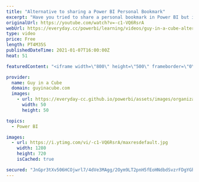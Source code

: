 ```yaml
---
title: "Alternative to sharing a Power BI Personal Bookmark"
excerpt: "Have you tried to share a personal bookmark in Power BI but it won't work? Adam shows you a simple trick to share report context with others in your organization.   📢 Become a member: https://guyinacu.be/membership \r \r *******************\r \r Want to take your Power BI skills to the next level? We have"
originalUrl: https://youtube.com/watch?v=-c1-VQ6RsrA
webUrl: https://everyday.cc/powerbi/learning/videos/guy-in-a-cube-alternative-to-sharing-a-power-bi-personal-bookmark/
type: video
price: Free
length: PT4M35S
publishedDateTime: 2021-01-07T16:00:00Z
heat: 51

featuredContent: "<iframe width=\"800\" height=\"500\" frameborder=\"0\" src=\"https://www.youtube.com/embed/-c1-VQ6RsrA\" allow=\"accelerometer; autoplay; encrypted-media; gyroscope; picture-in-picture\" allowfullscreen></iframe>"

provider:
  name: Guy in a Cube
  domain: guyinacube.com
  images:
    - url: https://everyday-cc.github.io/powerbi/assets/images/organizations/guyinacube.com-50x50.jpg
      width: 50
      height: 50

topics:
  - Power BI

images:
  - url: https://i.ytimg.com/vi/-c1-VQ6RsrA/maxresdefault.jpg
    width: 1280
    height: 720
    isCached: true

secured: "JnGpr3tXv506HCOjwrl7/4dVe3MAgg/2Oym9LT2pnH5fEoHNdbdSvzrFDgYGhBgZ3Y5tuz90b0F+5ISqRPvB0FPgeZD2w7pOr4+CvqYivsKPftJ1ZBFy6nauB3nTl2P1plCyMLBZ1SzRcIzFM5OyUWri7SB2QS6Ckt9iNQlZXRiIKPa+06ZlrqzVAF3li3LCrCi9vmgdEvdK2UEG6mXOJlixg15ivFy99nAed1FEwj8MiM+r7C3AFfzadFtLWT8J21T6zSyaOAKEoiZzuT0ER7NP8JcukEay1yoFKeDa+ozQfcDY9+1eV3KrANLZLQt+cUO6zMv00FJDLXB+UW7yr4e5nPD92VhA0YLrdHGDyhqJc0D7cU7j5utEzQ0rYOB4iDxj30oKCAgu/iHAyNFcm7won2lEXTI3veyzZkaUivM=;GO4zfhTx7m+yXgvEixf39Q=="
---
```


